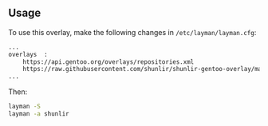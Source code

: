 ## Usage
To use this overlay, make the following changes in `/etc/layman/layman.cfg`:  
```txt
...
overlays  :
    https://api.gentoo.org/overlays/repositories.xml
    https://raw.githubusercontent.com/shunlir/shunlir-gentoo-overlay/master/shunlir-vscode.xml
...
```
Then:  

``` sh
layman -S
layman -a shunlir
```
